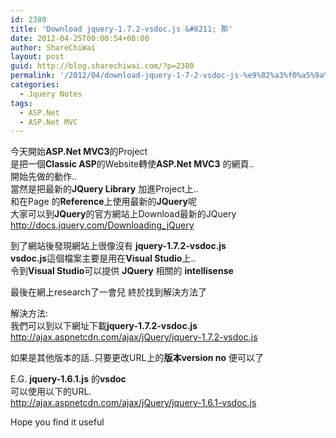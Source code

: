 ```yaml
---
id: 2380
title: 'Download jquery-1.7.2-vsdoc.js &#8211; 那'
date: 2012-04-25T00:00:54+08:00
author: ShareChiWai
layout: post
guid: http://blog.sharechiwai.com/?p=2380
permalink: '/2012/04/download-jquery-1-7-2-vsdoc-js-%e9%82%a3%f0%a5%9a%83%e5%8f%af%e4%bb%a5%e4%b8%8b%e8%bc%89jquery-1-7-2-vsdoc-js-jquery%e7%9a%84vsdoc-js-%e6%aa%94%e6%a1%88/'
categories:
  - Jquery Notes
tags:
  - ASP.Net
  - ASP.Net MVC
---
```

今天開始**ASP.Net MVC3**的Project  
是把一個**Classic ASP**的Website轉使**ASP.Net MVC3** 的網頁..  
開始先做的動作..  
當然是把最新的**JQuery Library** 加進Project上..  
和在Page 的**Reference**上使用最新的**JQuery**呢  
大家可以到**JQuery**的官方網站上Download最新的JQuery  
 <a title="JQuery Download" href="http://docs.jquery.com/Downloading_jQuery" target="_blank">http://docs.jquery.com/Downloading_jQuery</a>

到了網站後發現網站上很像沒有 **jquery-1.7.2-vsdoc.js**  
**vsdoc.js**這個檔案主要是用在**Visual Studio**上..  
令到**Visual Studio**可以提供 **JQuery** 相關的 **intellisense**

最後在網上research了一會兒 終於找到解決方法了

解決方法:  
我們可以到以下網址下載**jquery-1.7.2-vsdoc.js**  
 <a title="JQuery vsdoc" href="http://ajax.aspnetcdn.com/ajax/jQuery/jquery-1.7.2-vsdoc.js" target="_blank">http://ajax.aspnetcdn.com/ajax/jQuery/jquery-1.7.2-vsdoc.js</a>

如果是其他版本的話..只要更改URL上的**版本version no** 便可以了

E.G. **jquery-1.6.1.js** 的**vsdoc**  
可以使用以下的URL.  
 <a title="http://ajax.aspnetcdn.com/ajax/jQuery/jquery-1.6.1-vsdoc.js" href="http://ajax.aspnetcdn.com/ajax/jQuery/jquery-1.6.1-vsdoc.js" target="_blank">http://ajax.aspnetcdn.com/ajax/jQuery/jquery-1.6.1-vsdoc.js</a>

Hope you find it useful